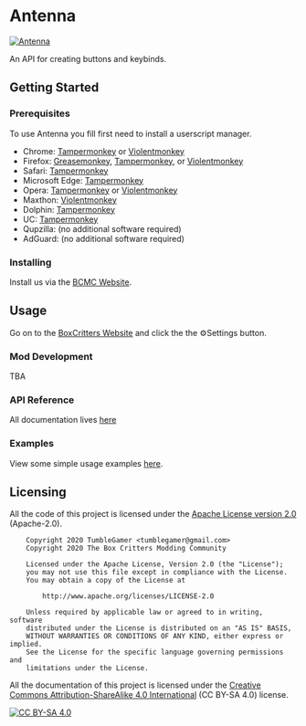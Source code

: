# Antenna

[![Antenna](https://api.boxcrittersmods.ga/button/antenna)](https://boxcrittersmods.ga/mods/antenna/)

An API for creating buttons and keybinds.

## Getting Started

### Prerequisites

To use Antenna you fill first need to install a userscript manager.

* Chrome: [Tampermonkey](https://chrome.google.com/webstore/detail/tampermonkey/dhdgffkkebhmkfjojejmpbldmpobfkfo) or [Violentmonkey](https://chrome.google.com/webstore/detail/violent-monkey/jinjaccalgkegednnccohejagnlnfdag)
* Firefox: [Greasemonkey](https://addons.mozilla.org/firefox/addon/greasemonkey/), [Tampermonkey](https://addons.mozilla.org/firefox/addon/tampermonkey/), or [Violentmonkey](https://addons.mozilla.org/firefox/addon/violentmonkey/)
* Safari: [Tampermonkey](http://tampermonkey.net/?browser=safari)
* Microsoft Edge: [Tampermonkey](https://www.microsoft.com/store/p/tampermonkey/9nblggh5162s)
* Opera: [Tampermonkey](https://addons.opera.com/extensions/details/tampermonkey-beta/) or [Violentmonkey](https://addons.opera.com/extensions/details/violent-monkey/)
* Maxthon: [Violentmonkey](http://extension.maxthon.com/detail/index.php?view_id=1680)
* Dolphin: [Tampermonkey](https://play.google.com/store/apps/details?id=net.tampermonkey.dolphin)
* UC: [Tampermonkey](https://play.google.com/store/apps/details?id=net.tampermonkey.uc)
* Qupzilla: (no additional software required)
* AdGuard: (no additional software required)

### Installing

Install us via the [BCMC Website](https://boxcrittersmods.ga/mods/antenna/).

## Usage

Go on to the [BoxCritters Website](https://boxcritters.com) and click the the ⚙️Settings button.

### Mod Development

TBA

### API Reference

All documentation lives [here](https://docs.boxcrittersmods.ga/antenna/)

### Examples

View some simple usage examples [here](https://github.com/boxcritters/antenna/tree/master/test).

## Licensing

All the code of this project is licensed under the [Apache License version 2.0](https://github.com/boxcritters/antenna/blob/master/LICENSE) (Apache-2.0).

```license
	Copyright 2020 TumbleGamer <tumblegamer@gmail.com>
	Copyright 2020 The Box Critters Modding Community

	Licensed under the Apache License, Version 2.0 (the "License");
	you may not use this file except in compliance with the License.
	You may obtain a copy of the License at

		http://www.apache.org/licenses/LICENSE-2.0

	Unless required by applicable law or agreed to in writing, software
	distributed under the License is distributed on an "AS IS" BASIS,
	WITHOUT WARRANTIES OR CONDITIONS OF ANY KIND, either express or implied.
	See the License for the specific language governing permissions and
	limitations under the License.
```

All the documentation of this project is licensed under the [Creative Commons Attribution-ShareAlike 4.0 International](https://creativecommons.org/licenses/by-sa/4.0/) (CC BY-SA 4.0) license.

[![CC BY-SA 4.0](https://i.creativecommons.org/l/by-sa/4.0/88x31.png)](https://creativecommons.org/licenses/by-sa/4.0/)